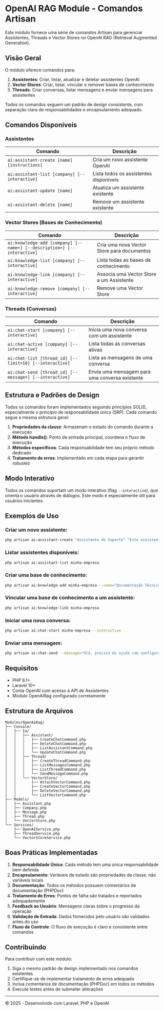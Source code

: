 # OpenAI RAG Module - Comandos Artisan

Este módulo fornece uma série de comandos Artisan para gerenciar Assistentes, Threads e Vector Stores no OpenAI RAG (Retrieval Augmented Generation).

## Visão Geral

O módulo oferece comandos para:

1. **Assistentes**: Criar, listar, atualizar e deletar assistentes OpenAI
2. **Vector Stores**: Criar, listar, vincular e remover bases de conhecimento
3. **Threads**: Criar conversas, listar mensagens e enviar mensagens para assistentes

Todos os comandos seguem um padrão de design consistente, com separação clara de responsabilidades e encapsulamento adequado.

## Comandos Disponíveis

### Assistentes

| Comando | Descrição |
|---------|-----------|
| `ai:assistant-create [name] [instructions]` | Cria um novo assistente OpenAI |
| `ai:assistant-list [company] [--interactive]` | Lista todos os assistentes disponíveis |
| `ai:assistant-update [name]` | Atualiza um assistente existente |
| `ai:assistant-delete [name]` | Remove um assistente existente |

### Vector Stores (Bases de Conhecimento)

| Comando | Descrição |
|---------|-----------|
| `ai:knowledge-add [company] [--name=] [--description=] [--interactive]` | Cria uma nova Vector Store para documentos |
| `ai:knowledge-list [company] [--interactive]` | Lista todas as bases de conhecimento |
| `ai:knowledge-link [company] [--interactive]` | Associa uma Vector Store a um Assistente |
| `ai:knowledge-remove [company] [--interactive]` | Remove uma Vector Store |

### Threads (Conversas)

| Comando | Descrição |
|---------|-----------|
| `ai:chat-start [company] [--interactive]` | Inicia uma nova conversa com um assistente |
| `ai:chat-active [company] [--interactive]` | Lista todas as conversas ativas |
| `ai:chat-list [thread_id] [--limit=10] [--interactive]` | Lista as mensagens de uma conversa |
| `ai:chat-send [thread_id] [--message=] [--interactive]` | Envia uma mensagem para uma conversa existente |

## Estrutura e Padrões de Design

Todos os comandos foram implementados seguindo princípios SOLID, especialmente o princípio de responsabilidade única (SRP). Cada comando segue a mesma estrutura geral:

1. **Propriedades da classe**: Armazenam o estado do comando durante a execução
2. **Método handle()**: Ponto de entrada principal, coordena o fluxo de execução
3. **Métodos específicos**: Cada responsabilidade tem seu próprio método dedicado
4. **Tratamento de erros**: Implementado em cada etapa para garantir robustez

## Modo Interativo

Todos os comandos suportam um modo interativo (flag `--interactive`), que orienta o usuário através de diálogos. Este modo é especialmente útil para usuários iniciantes.

## Exemplos de Uso

### Criar um novo assistente:

```bash
php artisan ai:assistant-create "Assistente de Suporte" "Este assistente ajuda com suporte técnico"
```

### Listar assistentes disponíveis:

```bash
php artisan ai:assistant-list minha-empresa
```

### Criar uma base de conhecimento:

```bash
php artisan ai:knowledge-add minha-empresa --name="Documentação Técnica" --description="Base de conhecimento para documentação técnica"
```

### Vincular uma base de conhecimento a um assistente:

```bash
php artisan ai:knowledge-link minha-empresa
```

### Iniciar uma nova conversa:

```bash
php artisan ai:chat-start minha-empresa --interactive
```

### Enviar uma mensagem:

```bash
php artisan ai:chat-send --message="Olá, preciso de ajuda com configuração"
```

## Requisitos

- PHP 8.1+
- Laravel 10+
- Conta OpenAI com acesso à API de Assistentes
- Módulo OpenAiRag configurado corretamente

## Estrutura de Arquivos

```
Modules/OpenAiRag/
├── Console/
│   ├── Ia/
│   │   ├── Assistant/
│   │   │   ├── CreateChatCommand.php
│   │   │   ├── DeleteChatCommand.php
│   │   │   ├── ListAssistantCommand.php
│   │   │   └── UpdateChatCommand.php
│   │   ├── Thread/
│   │   │   ├── CreateThreadCommand.php
│   │   │   ├── ListMessagesCommand.php
│   │   │   ├── ListThreadCommand.php
│   │   │   └── SendMessageCommand.php
│   │   └── VectorStore/
│   │       ├── AttachVectorCommand.php
│   │       ├── CreateVectorCommand.php
│   │       ├── DeleteVectorCommand.php
│   │       └── ListVectorCommand.php
├── Models/
│   ├── Assistant.php
│   ├── Company.php
│   ├── Message.php
│   ├── Thread.php
│   └── VectorStore.php
└── Services/
    ├── OpenAIService.php
    ├── ThreadService.php
    └── VectorStoreService.php
```

## Boas Práticas Implementadas

1. **Responsabilidade Única**: Cada método tem uma única responsabilidade bem definida
2. **Encapsulamento**: Variáveis de estado são propriedades da classe, não variáveis locais
3. **Documentação**: Todos os métodos possuem comentários de documentação (PHPDoc)
4. **Tratamento de Erros**: Pontos de falha são tratados e reportados adequadamente
5. **Feedback ao Usuário**: Mensagens claras sobre o progresso da operação
6. **Validação de Entrada**: Dados fornecidos pelo usuário são validados antes do uso
7. **Fluxo de Controle**: O fluxo de execução é claro e consistente entre comandos

## Contribuindo

Para contribuir com este módulo:

1. Siga o mesmo padrão de design implementado nos comandos existentes
2. Certifique-se de implementar tratamento de erros adequado
3. Inclua comentários de documentação (PHPDoc) em todos os métodos
4. Execute testes antes de submeter alterações

---

© 2025 - Desenvolvido com Laravel, PHP e OpenAI